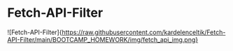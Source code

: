 # Fetch-API-Filter
![Fetch-API-Filter]{https://raw.githubusercontent.com/kardelenceltik/Fetch-API-Filter/main/BOOTCAMP_HOMEWORK/img/fetch_api_img.png}
